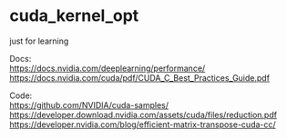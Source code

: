 # cuda_kernel_opt
just for learning

Docs:  
https://docs.nvidia.com/deeplearning/performance/  
https://docs.nvidia.com/cuda/pdf/CUDA_C_Best_Practices_Guide.pdf

Code:  
https://github.com/NVIDIA/cuda-samples/  
https://developer.download.nvidia.com/assets/cuda/files/reduction.pdf  
https://developer.nvidia.com/blog/efficient-matrix-transpose-cuda-cc/

